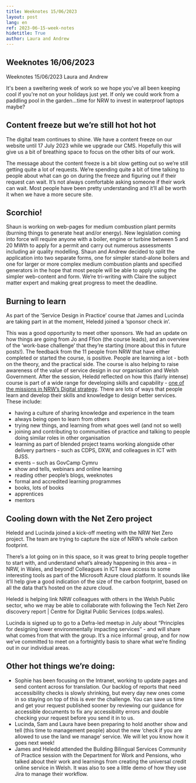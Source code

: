 ```yaml
---
title: Weeknotes 15/06/2023
layout: post
lang: en
ref: 2023-06-15-week-notes
hidetitle: True
author: Laura and Andrew
---
```

## Weeknotes 16/06/2023 ##
Weeknotes 15/06/2023
Laura and Andrew

It's been a sweltering week of work so we hope you've all been keeping cool if you're not on your holidays just yet. If only we could work from a paddling pool in the garden…time for NRW to invest in waterproof laptops maybe?


## Content freeze but we’re still hot hot hot ##
The digital team continues to shine. We have a content freeze on our website until 17 July 2023 while we upgrade our CMS.  Hopefully this will give us a bit of breathing space to focus on the other bits of our work. 


The message about the content freeze is a bit slow getting out so we’re still getting quite a lot of requests. We’re spending quite a bit of time talking to people about what can go on during the freeze and figuring out if their request can wait. It’s not always comfortable asking someone if their work can wait. Most people have been pretty understanding and it’ll all be worth it when we have a more secure site.


## Scorchio! ##
Shaun is working on web-pages for medium combustion plant permits (burning things to generate heat and/or energy). 
New legislation coming into force will require anyone with a boiler, engine or turbine between 5 and 20 MWth to apply for a permit and carry out numerous assessments including air quality modelling. 
Shaun and Andrew decided to split the application into two separate forms, one for simpler stand-alone boilers and one for larger or more complex medium combustion plants and specified generators in the hope that most people will be able to apply using the simpler web-content and form. We’re tri-writing with Claire the subject matter expert and making great progress to meet the deadline.

## Burning to learn ##
As part of the ‘Service Design in Practice’ course that James and Lucinda are taking part in at the moment, Heledd joined a ‘sponsor check in’.

This was a good opportunity to meet other sponsors. We had an update on how things are going from Jo and Ffion (the course leads), and an overview of the ‘work-base challenge’ that they’re starting (more about this in future posts!).
The feedback from the 11 people from NRW that have either completed or started the course, is positive. People are learning a lot - both on the theory, and the practical side. The course is also helping to raise awareness of the value of service design in our organisation and Welsh Government. 
After the session, Heledd reflected on how this (fairly intense) course is part of a wide range for developing skills and capability - [one of the missions in NRW’s Digital strategy](https://naturalresources.wales/about-us/what-we-do/strategies-and-plans/digital-strategy-for-natural-resources-wales-2022-25/?lang=en). 
There are lots of ways that people learn and develop their skills and knowledge to design better services. These include:
+ having a culture of sharing knowledge and experience in the team
+ always being open to learn from others
+ trying new things, and learning from what goes well (and not so well)
+ joining and contributing to communities of practice and talking to people doing similar roles in other organisation
+ learning as part of blended project teams working alongside other delivery partners - such as CDPS, DXW, and colleagues in ICT with BJSS. 
+ events – such as GovCamp Cymru
+ show and tells, webinars and online learning 
+ reading other people’s blogs, weeknotes
+ formal and accredited learning programmes
+ books, lots of books
+ apprentices
+ mentors

## Cooling down with the Net Zero project ##

Heledd and Lucinda joined a kick-off meeting with the NRW Net Zero project. The team are trying to capture the size of NRW’s whole carbon footprint.

There’s a lot going on in this space, so it was great to bring people together to start with, and understand what’s already happening in this area – in NRW, in Wales, and beyond!
Colleagues in ICT have access to some interesting tools as part of the Microsoft Azure cloud platform. It sounds like it’ll help give a good indication of the size of the carbon footprint, based on all the data that’s hosted on the azure cloud.  

Heledd is helping link NRW colleagues with others in the Welsh Public sector, who we may be able to collaborate with following the Tech Net Zero discovery report | Centre for Digital Public Services (cdps.wales).

Lucinda is signed up to go to a Defra-led meetup in July about “Principles for designing lower environmentally impacting services” - and will share what comes from that with the group.
It’s a nice informal group, and for now we’ve committed to meet on a fortnightly basis to share what we’re finding out in our individual areas.

## Other hot things we’re doing: ##


+ Sophie has been focusing on the Intranet, working to update pages and send content across for translation. 
Our backlog of reports that need accessibility checks is slowly shrinking, but every day new ones come in so staying on top of this is ever the challenge. You can save us time and get your request published sooner by reviewing our guidance for accessible documents to fix any accessibility errors and double checking your request before you send it in to us. 
+ Lucinda, Sam and Laura have been preparing to hold another show and tell (this time to management people) about the new ‘check if you are allowed to use the land we manage’ service. We will let you know how it goes next week!
+ James and Heledd attended the Building Bilingual Services Community of Practice session with the Department for Work and Pensions, who talked about their work and learnings from creating the universal credit online service in Welsh. It was also to see a little demo of how they use Jira to manage their workflow. 


